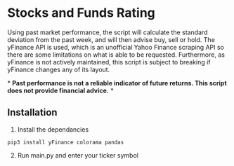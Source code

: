 # Stocks and Funds Rating
Using past market performance, the script will calculate the standard deviation from the past week, and will then advise buy, sell or hold. The yFinance API is used, which is an unofficial Yahoo Finance scraping API so there are some limitations on what is able to be requested. Furthermore, as yFinance is not actively maintained, this script is subject to breaking if yFinance changes any of its layout.

\* **Past performance is not a reliable indicator of future returns. This script does not provide financial advice.** \*

## Installation
1. Install the dependancies 
``` 
pip3 install yFinance colorama pandas
```
2. Run main.py and enter your ticker symbol
